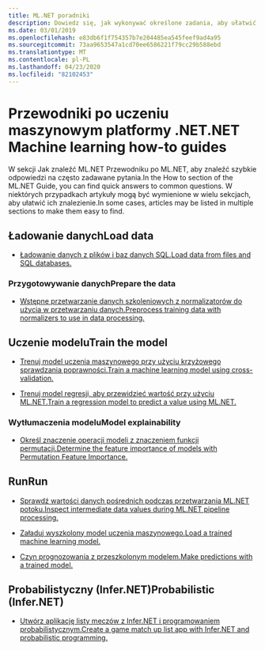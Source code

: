```yaml
---
title: ML.NET poradniki
description: Dowiedz się, jak wykonywać określone zadania, aby ułatwić tworzenie niestandardowych rozwiązań AI i integrację z uczeniem maszynowym z aplikacjami platformy .NET.
ms.date: 03/01/2019
ms.openlocfilehash: e83db6f1f754357b7e204485ea545feef9ad4a95
ms.sourcegitcommit: 73aa9653547a1cd70ee6586221f79cc29b588ebd
ms.translationtype: MT
ms.contentlocale: pl-PL
ms.lasthandoff: 04/23/2020
ms.locfileid: "82102453"
---
```

# <a name="net-machine-learning-how-to-guides"></a><span data-ttu-id="b1e52-103">Przewodniki po uczeniu maszynowym platformy .NET</span><span class="sxs-lookup"><span data-stu-id="b1e52-103">.NET Machine learning how-to guides</span></span>

<span data-ttu-id="b1e52-104">W sekcji Jak znaleźć ML.NET Przewodniku po ML.NET, aby znaleźć szybkie odpowiedzi na często zadawane pytania.</span><span class="sxs-lookup"><span data-stu-id="b1e52-104">In the How to section of the ML.NET Guide, you can find quick answers to common questions.</span></span> <span data-ttu-id="b1e52-105">W niektórych przypadkach artykuły mogą być wymienione w wielu sekcjach, aby ułatwić ich znalezienie.</span><span class="sxs-lookup"><span data-stu-id="b1e52-105">In some cases, articles may be listed in multiple sections to make them easy to find.</span></span>

## <a name="load-data"></a><span data-ttu-id="b1e52-106">Ładowanie danych</span><span class="sxs-lookup"><span data-stu-id="b1e52-106">Load data</span></span>

* [<span data-ttu-id="b1e52-107">Ładowanie danych z plików i baz danych SQL.</span><span class="sxs-lookup"><span data-stu-id="b1e52-107">Load data from files and SQL databases.</span></span>](load-data-ml-net.md)

### <a name="prepare-the-data"></a><span data-ttu-id="b1e52-108">Przygotowywanie danych</span><span class="sxs-lookup"><span data-stu-id="b1e52-108">Prepare the data</span></span>

* [<span data-ttu-id="b1e52-109">Wstępne przetwarzanie danych szkoleniowych z normalizatorów do użycia w przetwarzaniu danych.</span><span class="sxs-lookup"><span data-stu-id="b1e52-109">Preprocess training data with normalizers to use in data processing.</span></span>](prepare-data-ml-net.md)

## <a name="train-the-model"></a><span data-ttu-id="b1e52-110">Uczenie modelu</span><span class="sxs-lookup"><span data-stu-id="b1e52-110">Train the model</span></span>

* [<span data-ttu-id="b1e52-111">Trenuj model uczenia maszynowego przy użyciu krzyżowego sprawdzania poprawności.</span><span class="sxs-lookup"><span data-stu-id="b1e52-111">Train a machine learning model using cross-validation.</span></span>](train-machine-learning-model-cross-validation-ml-net.md)

* [<span data-ttu-id="b1e52-112">Trenuj model regresji, aby przewidzieć wartość przy użyciu ML.NET.</span><span class="sxs-lookup"><span data-stu-id="b1e52-112">Train a regression model to predict a value using ML.NET.</span></span>](train-machine-learning-model-ml-net.md)

### <a name="model-explainability"></a><span data-ttu-id="b1e52-113">Wytłumaczenia modelu</span><span class="sxs-lookup"><span data-stu-id="b1e52-113">Model explainability</span></span>

* [<span data-ttu-id="b1e52-114">Określ znaczenie operacji modeli z znaczeniem funkcji permutacji.</span><span class="sxs-lookup"><span data-stu-id="b1e52-114">Determine the feature importance of models with Permutation Feature Importance.</span></span>](explain-machine-learning-model-permutation-feature-importance-ml-net.md)

## <a name="run"></a><span data-ttu-id="b1e52-115">Run</span><span class="sxs-lookup"><span data-stu-id="b1e52-115">Run</span></span>

* [<span data-ttu-id="b1e52-116">Sprawdź wartości danych pośrednich podczas przetwarzania ML.NET potoku.</span><span class="sxs-lookup"><span data-stu-id="b1e52-116">Inspect intermediate data values during ML.NET pipeline processing.</span></span>](inspect-intermediate-data-ml-net.md)

* [<span data-ttu-id="b1e52-117">Załaduj wyszkolony model uczenia maszynowego.</span><span class="sxs-lookup"><span data-stu-id="b1e52-117">Load a trained machine learning model.</span></span>](save-load-machine-learning-models-ml-net.md)

* [<span data-ttu-id="b1e52-118">Czyn prognozowania z przeszkolonym modelem.</span><span class="sxs-lookup"><span data-stu-id="b1e52-118">Make predictions with a trained model.</span></span>](machine-learning-model-predictions-ml-net.md)

## <a name="probabilistic-infernet"></a><span data-ttu-id="b1e52-119">Probabilistyczny (Infer.NET)</span><span class="sxs-lookup"><span data-stu-id="b1e52-119">Probabilistic (Infer.NET)</span></span>

* [<span data-ttu-id="b1e52-120">Utwórz aplikację listy meczów z Infer.NET i programowaniem probabilistycznym.</span><span class="sxs-lookup"><span data-stu-id="b1e52-120">Create a game match up list app with Infer.NET and probabilistic programming.</span></span>](matchup-app-infer-net.md)

